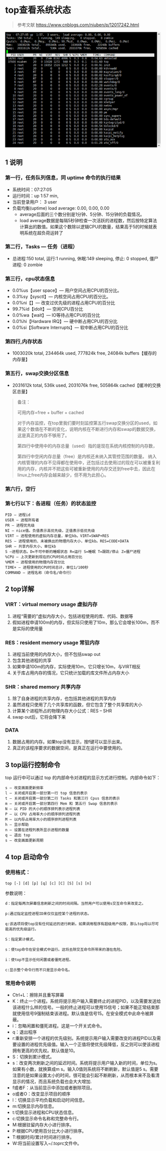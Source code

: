 # top查看系统状态

> 参考文献  https://www.cnblogs.com/niuben/p/12017242.html

![](image/2021-12-20-13-37-45.png)


## 1 说明
### 第一行，任务队列信息，同 uptime 命令的执行结果

* 系统时间：07:27:05
* 运行时间：up 1:57 min,
* 当前登录用户：  3 user
* 负载均衡(uptime)  load average: 0.00, 0.00, 0.00
  * average后面的三个数分别是1分钟、5分钟、15分钟的负载情况。
  * load average数据是每隔5秒钟检查一次活跃的进程数，然后按特定算法计算出的数值。如果这个数除以逻辑CPU的数量，结果高于5的时候就表明系统在超负荷运转了

### 第二行，Tasks — 任务（进程）

* 总进程:150 total, 运行:1 running, 休眠:149 sleeping, 停止: 0 stopped, 僵尸进程: 0 zombie

### 第三行，cpu状态信息

* 0.0%us【user space】— 用户空间占用CPU的百分比。
* 0.3%sy【sysctl】— 内核空间占用CPU的百分比。
* 0.0%ni【】— 改变过优先级的进程占用CPU的百分比
* 99.7%id【idolt】— 空闲CPU百分比
* 0.0%wa【wait】— IO等待占用CPU的百分比
* 0.0%hi【Hardware IRQ】— 硬中断占用CPU的百分比
* 0.0%si【Software Interrupts】— 软中断占用CPU的百分比

### 第四行,内存状态

* 1003020k total,   234464k used,   777824k free,    24084k buffers【缓存的内存量】

### 第五行，swap交换分区信息

* 2031612k total,      536k used,  2031076k free,   505864k cached【缓冲的交换区总量】

> 备注：
> 
> 可用内存=free + buffer + cached
> 
> 对于内存监控，在top里我们要时刻监控第五行swap交换分区的used，如果这个数值在不断的变化，说明内核在不断进行内存和swap的数据交换，这是真正的内存不够用了。
> 
> 第四行中使用中的内存总量（used）指的是现在系统内核控制的内存数，
> 
> 第四行中空闲内存总量（free）是内核还未纳入其管控范围的数量。
> 纳入内核管理的内存不见得都在使用中，还包括过去使用过的现在可以被重复利用的内存，内核并不把这些可被重新使用的内存交还到free中去，因此在linux上free内存会越来越少，但不用为此担心。

### 第六行，空行

### 第七行以下：各进程（任务）的状态监控

```
PID — 进程id
USER — 进程所有者
PR — 进程优先级
NI — nice值。负值表示高优先级，正值表示低优先级
VIRT — 进程使用的虚拟内存总量，单位kb。VIRT=SWAP+RES
RES — 进程使用的、未被换出的物理内存大小，单位kb。RES=CODE+DATA
SHR — 共享内存大小，单位kb
S —进程状态。D=不可中断的睡眠状态 R=运行 S=睡眠 T=跟踪/停止 Z=僵尸进程
%CPU — 上次更新到现在的CPU时间占用百分比
%MEM — 进程使用的物理内存百分比
TIME+ — 进程使用的CPU时间总计，单位1/100秒
COMMAND — 进程名称（命令名/命令行）
```


## 2 top详解

### VIRT：virtual memory usage 虚拟内存
  1. 进程“需要的”虚拟内存大小，包括进程使用的库、代码、数据等
  2. 假如进程申请100m的内存，但实际只使用了10m，那么它会增长100m，而不是实际的使用量

### RES：resident memory usage 常驻内存
  1. 进程当前使用的内存大小，但不包括swap out
  2. 包含其他进程的共享
  3. 如果申请100m的内存，实际使用10m，它只增长10m，与VIRT相反
  4. 关于库占用内存的情况，它只统计加载的库文件所占内存大小

### SHR：shared memory 共享内存
  1. 除了自身进程的共享内存，也包括其他进程的共享内存
  2. 虽然进程只使用了几个共享库的函数，但它包含了整个共享库的大小
  3. 计算某个进程所占的物理内存大小公式：RES – SHR
  4. swap out后，它将会降下来

### DATA
  1. 数据占用的内存。如果top没有显示，按f键可以显示出来。
  2. 真正的该程序要求的数据空间，是真正在运行中要使用的。


## 3 top运行控制命令
top 运行中可以通过 top 的内部命令对进程的显示方式进行控制。内部命令如下：
```
s – 改变画面更新频率
l – 关闭或开启第一部分第一行 top 信息的表示
t – 关闭或开启第一部分第二行 Tasks 和第三行 Cpus 信息的表示
m – 关闭或开启第一部分第四行 Mem 和 第五行 Swap 信息的表示
N – 以 PID 的大小的顺序排列表示进程列表
P – 以 CPU 占用率大小的顺序排列进程列表
M – 以内存占用率大小的顺序排列进程列表
h – 显示帮助
n – 设置在进程列表所显示进程的数量
q – 退出 top
s – 改变画面更新周期
```


## 4 top 启动命令

### 使用格式：
```
top [-] [d] [p] [q] [c] [C] [S] [s] [n]
```
参数说明：
```
d：指定每两次屏幕信息刷新之间的时间间隔。当然用户可以使用s交互命令来改变之。

p:通过指定监控进程ID来仅仅监控某个进程的状态。

q:该选项将使top没有任何延迟的进行刷新。如果调用程序有超级用户权限，那么top将以尽可能高的优先级运行。

S：指定累计模式。

s：使top命令在安全模式中运行。这将去除交互命令所带来的潜在危险。

i：使top不显示任何闲置或者僵死进程。

c:显示整个命令行而不只是显示命令名。
```
### 常用命令说明

* Ctrl+L：擦除并且重写屏幕
* K：终止一个进程。系统将提示用户输入需要终止的进程PID，以及需要发送给该进程什么样的信号。一般的终止进程可以使用15信号；如果不能正常结束那就使用信号9强制结束该进程。默认值是信号15。在安全模式中此命令被屏蔽。
* i：忽略闲置和僵死进程。这是一个开关式命令。
* q：退出程序
* r:重新安排一个进程的优先级别。系统提示用户输入需要改变的进程PID以及需要设置的进程优先级值。输入一个正值将使优先级降低，反之则可以使该进程拥有更高的优先权。默认值是10。
* S：切换到累计模式。
* s：改变两次刷新之间的延迟时间。系统将提示用户输入新的时间，单位为s。如果有小数，就换算成m s。输入0值则系统将不断刷新，默认值是5 s。需要注意的是如果设置太小的时间，很可能会引起不断刷新，从而根本来不及看清显示的情况，而且系统负载也会大大增加.
* f或者F：从当前显示中添加或者删除项目。
* o或者O：改变显示项目的顺序
* l：切换显示平均负载和启动时间信息。
* m:切换显示内存信息。
* t:切换显示进程和CPU状态信息。
* c:切换显示命令名称和完整命令行。
* M:根据驻留内存大小进行排序。
* P:根据CPU使用百分比大小进行排序。
* T:根据时间/累计时间进行排序。
* W:将当前设置写入~/.toprc文件中。

 